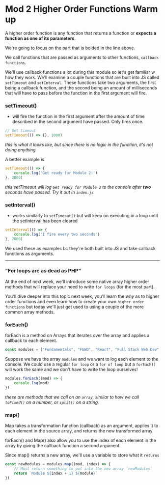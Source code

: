 # Mod 2 Higher Order Functions Warm up

A higher order function is any function that returns a function or **expects a function as one of its parameters**.

We're going to focus on the part that is bolded in the line above.

We call functions that are passed as arguments to other functions, `callback functions`.

We'll use callback functions a lot during this module so let's get familiar w how they work. We'll examine a couple functions that are built into JS called `setTimeout` and `setInterval`. These functions take two arguments, the first being a callback function, and the second being an amount of milliseconds that will have to pass before the function in the first argument will fire.


### setTimeout()
- will fire the function in the first argument after the amount of time described in the second argument have passed. Only fires once.

```js
// Set timeout
setTimeout(() => {}, 1000)
```
*this is what it looks like, but since there is no logic in the function, it's not doing anything*


A better example is:
```js
setTimeout(() => {
    console.log('Get ready for Module 2!')
}, 2000)
```
*this setTimeout will log `Get ready for Module 2` to the console after **two** seconds have passed. Try it out in `index.js`*


### setInterval()
- works similarly to `setTimeout()` but will keep on executing in a loop until the setInterval has been cleared
```js
setInterval(() => {
    console.log('I fire every two seconds')
}, 2000)
```


We used these as examples bc they're both built into JS and take callback functions as arguments.

--- 

 ### "For loops are as dead as PHP"

At the end of next week, we'll introduce some native array higher order methods that will replace your need to write `for loops` (for the most part).

You'll dive deeper into this topic next week, you'll learn the *why* as to higher order functions and even learn how to create your own `higher order functions` but today we'll just get used to using a couple of the more common array methods.

### forEach()
forEach is a method on Arrays that iterates over the array and applies a callback to each element.

```js
const modules = ["Fundamentals", "FEWD", "React", "Full Stack Web Dev", "Data Structures & Algorithms", "Capstone Project"]
```
Suppose we have the array `modules` and we want to log each element to the console. We could use a regular `for loop` or a `for of loop` but a `forEach()` will work the same and we don't have to write the loop ourselves!

```js
modules.forEach((mod) => {
    console.log(mod)
})
```
*these are methods that we call on an `array`, similar to how we call `toFixed()` on a number, or `split()` on a string.*


### map()
Map takes a transformation function (callback) as an argument, applies it to each element in the source array, and returns the new transformed array.

forEach() and Map() also allow you to use the index of each element in the array by giving the callback function a second argument.

Since map() returns a new array, we'll use a variable to store what it `returns`

```js
const newModules = modules.map((mod, index) => {
    // Must return something to put into the new array `newModules`
    return `Module ${index + 1} ${module}`
})
```








